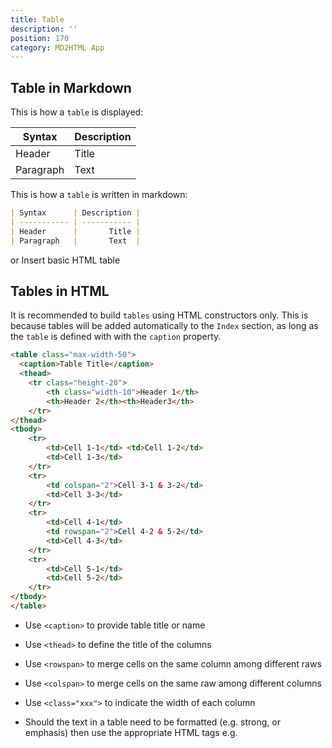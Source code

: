 ```yaml
---
title: Table
description: ''
position: 170
category: MD2HTML App
---
```


## Table in Markdown

This is how a `table` is displayed:

| Syntax      | Description |
| ----------- | ----------- |
| Header      |       Title |
| Paragraph   | Text        |

This is how a `table` is written in markdown:

```md
| Syntax      | Description |
| ----------- | ----------- |
| Header      |       Title |
| Paragraph   |       Text  |
```
or
Insert basic HTML table

## Tables in HTML

It is recommended to build `tables` using HTML constructors only. This is because tables will be added automatically to the `Index` section, as long as the `table` is defined with with the `caption` property.

```html
<table class="max-width-50">
  <caption>Table Title</caption>
  <thead>
    <tr class="height-20">
        <th class="width-10">Header 1</th>
        <th>Header 2</th><th>Header3</th>
    </tr>
</thead>
<tbody>
    <tr>
        <td>Cell 1-1</td> <td>Cell 1-2</td> 
        <td>Cell 1-3</td>
    </tr>
    <tr>
        <td colspan="2">Cell 3-1 & 3-2</td> 
        <td>Cell 3-3</td>
    </tr>
    <tr>
        <td>Cell 4-1</td> 
        <td rowspan="2">Cell 4-2 & 5-2</td> 
        <td>Cell 4-3</td>
    </tr>
    <tr>
        <td>Cell 5-1</td> 
        <td>Cell 5-2</td>
    </tr>
</tbody>
</table>
```

* Use `<caption>` to provide table title or name
* Use `<thead>` to define the title of the columns
* Use `<rowspan>` to merge cells on the same column among different raws
* Use `<colspan>` to merge cells on the same raw among different columns
* Use `<class="xxx">` to indicate the width of each column

* Should the text in a table need to be formatted (e.g. strong, or emphasis) then use the appropriate HTML tags e.g.